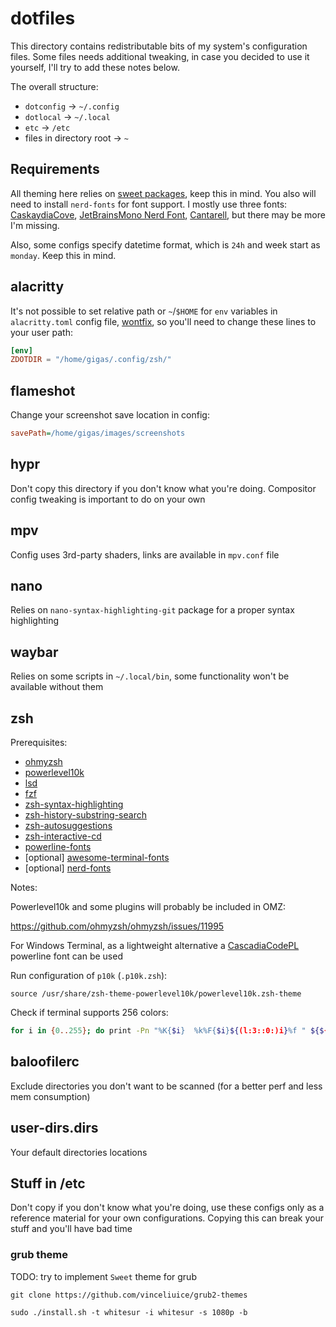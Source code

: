 # dotfiles

This directory contains redistributable bits of my system's configuration files. Some files needs additional tweaking, in case you decided to use it yourself, I'll try to add these notes below.

The overall structure:

- `dotconfig` -> `~/.config`
- `dotlocal` -> `~/.local`
- `etc` -> `/etc`
- files in directory root -> `~`

## Requirements

All theming here relies on [sweet packages](https://github.com/Gigas002/awesome-sweet), keep this in mind. You also will need to install `nerd-fonts` for font support. I mostly use three fonts: [CaskaydiaCove](https://github.com/ryanoasis/nerd-fonts/tree/master/patched-fonts/CascadiaCode), [JetBrainsMono Nerd Font](https://github.com/ryanoasis/nerd-fonts/tree/master/patched-fonts/JetBrainsMono), [Cantarell](https://gitlab.gnome.org/GNOME/cantarell-fonts), but there may be more I'm missing.

Also, some configs specify datetime format, which is `24h` and week start as `monday`. Keep this in mind.

## alacritty

It's not possible to set relative path or `~`/`$HOME` for `env` variables in `alacritty.toml` config file, [wontfix](https://github.com/alacritty/alacritty/issues/7801), so you'll need to change these lines to your user path:

```toml
[env]
ZDOTDIR = "/home/gigas/.config/zsh/"
```

## flameshot

Change your screenshot save location in config:

```ini
savePath=/home/gigas/images/screenshots
```

## hypr

Don't copy this directory if you don't know what you're doing. Compositor config tweaking is important to do on your own

## mpv

Config uses 3rd-party shaders, links are available in `mpv.conf` file

## nano

Relies on `nano-syntax-highlighting-git` package for a proper syntax highlighting

## waybar

Relies on some scripts in `~/.local/bin`, some functionality won't be available without them

## zsh

Prerequisites:

- [ohmyzsh](https://github.com/ohmyzsh/ohmyzsh)
- [powerlevel10k](https://github.com/romkatv/powerlevel10k)
- [lsd](https://github.com/lsd-rs/lsd)
- [fzf](https://github.com/junegunn/fzf)
- [zsh-syntax-highlighting](https://github.com/zsh-users/zsh-syntax-highlighting)
- [zsh-history-substring-search](https://github.com/zsh-users/zsh-history-substring-search)
- [zsh-autosuggestions](https://github.com/zsh-users/zsh-autosuggestions)
- [zsh-interactive-cd](https://github.com/mrjohannchang/zsh-interactive-cd)
- [powerline-fonts](https://github.com/powerline/powerline)
- [optional] [awesome-terminal-fonts](https://github.com/gabrielelana/awesome-terminal-fonts)
- [optional] [nerd-fonts](https://github.com/ryanoasis/nerd-fonts)

Notes:

Powerlevel10k and some plugins will probably be included in OMZ:

https://github.com/ohmyzsh/ohmyzsh/issues/11995

For Windows Terminal, as a lightweight alternative a [CascadiaCodePL](https://github.com/microsoft/cascadia-code) powerline font can be used

Run configuration of `p10k` (`.p10k.zsh`):

`source /usr/share/zsh-theme-powerlevel10k/powerlevel10k.zsh-theme`

Check if terminal supports 256 colors:

```sh
for i in {0..255}; do print -Pn "%K{$i}  %k%F{$i}${(l:3::0:)i}%f " ${${(M)$((i%6)):#3}:+$'\n'}; done
```

## baloofilerc

Exclude directories you don't want to be scanned (for a better perf and less mem consumption)

## user-dirs.dirs

Your default directories locations

## Stuff in /etc

Don't copy if you don't know what you're doing, use these configs only as a reference material for your own configurations. Copying this can break your stuff and you'll have bad time

### grub theme

TODO: try to implement `Sweet` theme for grub

`git clone https://github.com/vinceliuice/grub2-themes`

`sudo ./install.sh -t whitesur -i whitesur -s 1080p -b`
